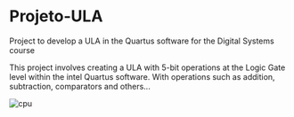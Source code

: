 # Projeto-ULA
Project to develop a ULA in the Quartus software for the Digital Systems course

This project involves creating a ULA with 5-bit operations at the Logic Gate level within the intel Quartus software. With operations such as addition, subtraction, comparators and others...

![cpu](https://github.com/PedroFernandesG/Projeto-ULA/assets/147552248/c601ee43-1f39-4542-a827-8937de0a87ad)

